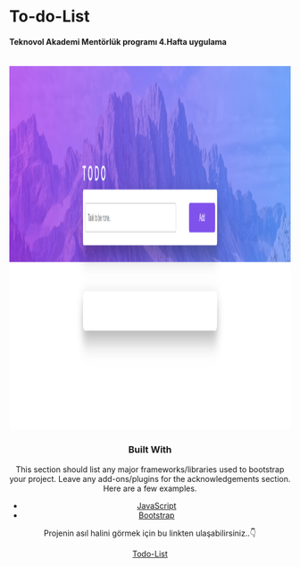 # To-do-List
#### Teknovol Akademi Mentörlük programı 4.Hafta uygulama 


<div id="top"></div>


<br>
<div align="center">
   <img src="img/todolist.img.png" alt="Todo" width="1800" height="650">
 
<br>




### Built With

This section should list any major frameworks/libraries used to bootstrap your project. Leave any add-ons/plugins for the acknowledgements section. Here are a few examples.

* [JavaScript](https://www.javascript.com/)
* [Bootstrap](https://getbootstrap.com)

Projenin asıl halini görmek için bu linkten ulaşabilirsiniz..:point_down:
<br>

[Todo-List]( https://nursahbas.github.io/To-do-List/)
